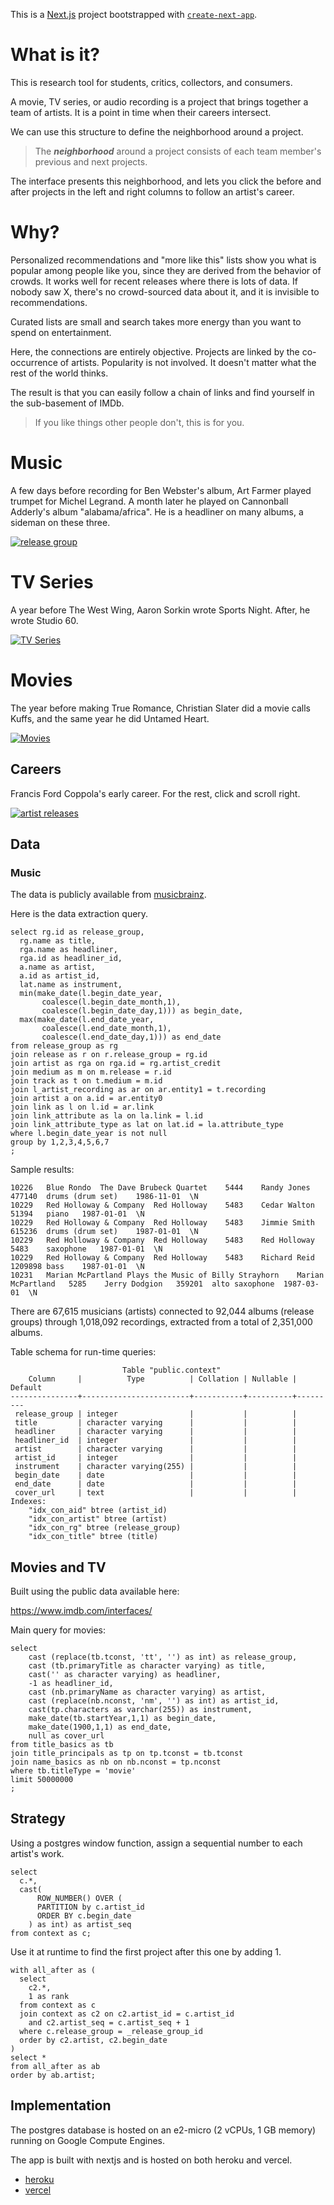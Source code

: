 This is a [Next.js](https://nextjs.org/) project bootstrapped with [`create-next-app`](https://github.com/vercel/next.js/tree/canary/packages/create-next-app).

# What is it?


This is research tool for students, critics, collectors, and consumers.

A movie, TV series, or audio recording is a project that brings together a team of artists.  It is a point in time when their careers intersect.  

We can use this structure to define the neighborhood around a project.

> The **<i>neighborhood</i>** around a project consists of each team member's previous and next projects.

The interface presents this neighborhood, and lets you click the before and after projects in the left and right columns to follow an artist's career.

 
# Why?

Personalized recommendations and "more like this" lists show you what is popular among people like you, since they are derived from the behavior of crowds. It works well for recent releases where there is lots of data. If nobody saw X, there's no crowd-sourced data about it, and it is invisible to recommendations.

Curated lists are small and search takes more energy than you want to spend on entertainment.

Here, the connections are entirely objective.  Projects are linked by the co-occurrence of artists.  Popularity is not involved.  It doesn't matter what the rest of the world thinks. 

The result is that you can easily follow a chain of links and find yourself in the sub-basement of IMDb.

>If you like things other people don't, this is for you.


# Music

A few days before recording for Ben Webster's album, Art Farmer played trumpet for Michel Legrand.  A month later he played on Cannonball Adderly's album "alabama/africa".  He is a headliner on many albums, a sideman on these three.

[![release group](public/headliners-and-sidemen-release-group.png)](https://headliners-and-sidemen.herokuapp.com/release_group/276870)

# TV Series

A year before The West Wing, Aaron Sorkin wrote Sports Night.  After, he wrote Studio 60.

[![TV Series](public/cast-and-crew-tv.png)](https://cast-and-crew.herokuapp.com/release_group/200276)

# Movies
The year before making True Romance, Christian Slater did a movie calls Kuffs, and the same year he did Untamed Heart.

[![Movies](public/cast-and-crew-movie.png)](https://movies-and-actors.herokuapp.com/release_group/108399)

## Careers

Francis Ford Coppola's early career.  For the rest, click and scroll right.

[![artist releases](public/headliners-and-sidemen-artist-releases.png)](https://movies-and-actors.herokuapp.com/artist_releases/338)


## Data

### Music

The data is publicly available from [musicbrainz](https://musicbrainz.org/doc/MusicBrainz_Database).  

Here is the data extraction query.  

```
select rg.id as release_group,
  rg.name as title,
  rga.name as headliner, 
  rga.id as headliner_id,
  a.name as artist,
  a.id as artist_id,
  lat.name as instrument, 
  min(make_date(l.begin_date_year, 
       coalesce(l.begin_date_month,1), 
       coalesce(l.begin_date_day,1))) as begin_date, 
  max(make_date(l.end_date_year, 
       coalesce(l.end_date_month,1), 
       coalesce(l.end_date_day,1))) as end_date
from release_group as rg
join release as r on r.release_group = rg.id
join artist as rga on rga.id = rg.artist_credit
join medium as m on m.release = r.id
join track as t on t.medium = m.id
join l_artist_recording as ar on ar.entity1 = t.recording
join artist a on a.id = ar.entity0
join link as l on l.id = ar.link
join link_attribute as la on la.link = l.id
join link_attribute_type as lat on lat.id = la.attribute_type
where l.begin_date_year is not null
group by 1,2,3,4,5,6,7
;
```

Sample results:
```
10226	Blue Rondo	The Dave Brubeck Quartet	5444	Randy Jones	477140	drums (drum set)	1986-11-01	\N
10229	Red Holloway & Company	Red Holloway	5483	Cedar Walton	51394	piano	1987-01-01	\N
10229	Red Holloway & Company	Red Holloway	5483	Jimmie Smith	615236	drums (drum set)	1987-01-01	\N
10229	Red Holloway & Company	Red Holloway	5483	Red Holloway	5483	saxophone	1987-01-01	\N
10229	Red Holloway & Company	Red Holloway	5483	Richard Reid	1209898	bass	1987-01-01	\N
10231	Marian McPartland Plays the Music of Billy Strayhorn	Marian McPartland	5285	Jerry Dodgion	359201	alto saxophone	1987-03-01	\N
```

There are 67,615 musicians (artists) connected to 92,044 albums (release groups) through 1,018,092 recordings, extracted from a total of 2,351,000 albums.

Table schema for run-time queries:
```
                         Table "public.context"
    Column     |          Type          | Collation | Nullable | Default 
---------------+------------------------+-----------+----------+---------
 release_group | integer                |           |          | 
 title         | character varying      |           |          | 
 headliner     | character varying      |           |          | 
 headliner_id  | integer                |           |          | 
 artist        | character varying      |           |          | 
 artist_id     | integer                |           |          | 
 instrument    | character varying(255) |           |          | 
 begin_date    | date                   |           |          | 
 end_date      | date                   |           |          | 
 cover_url     | text                   |           |          | 
Indexes:
    "idx_con_aid" btree (artist_id)
    "idx_con_artist" btree (artist)
    "idx_con_rg" btree (release_group)
    "idx_con_title" btree (title)
```

## Movies and TV

Built using the public data available here:

https://www.imdb.com/interfaces/

Main query for movies:

```
select 
    cast (replace(tb.tconst, 'tt', '') as int) as release_group,
    cast (tb.primaryTitle as character varying) as title, 
    cast('' as character varying) as headliner,
    -1 as headliner_id,
    cast (nb.primaryName as character varying) as artist,
    cast (replace(nb.nconst, 'nm', '') as int) as artist_id,
    cast(tp.characters as varchar(255)) as instrument,
    make_date(tb.startYear,1,1) as begin_date,
    make_date(1900,1,1) as end_date,
    null as cover_url
from title_basics as tb
join title_principals as tp on tp.tconst = tb.tconst
join name_basics as nb on nb.nconst = tp.nconst
where tb.titleType = 'movie'
limit 50000000
;
```

## Strategy

Using a postgres window function, assign a sequential number to each artist's work.  

```
select 
  c.*,
  cast(
      ROW_NUMBER() OVER (
      PARTITION by c.artist_id
      ORDER BY c.begin_date
    ) as int) as artist_seq
from context as c;
```

Use it at runtime to find the first project after this one by adding 1.

```
with all_after as (
  select 
    c2.*, 
    1 as rank
  from context as c 
  join context as c2 on c2.artist_id = c.artist_id 
    and c2.artist_seq = c.artist_seq + 1
  where c.release_group = _release_group_id 
  order by c2.artist, c2.begin_date
)
select *
from all_after as ab
order by ab.artist;
```

## Implementation

The postgres database is hosted on an e2-micro (2 vCPUs, 1 GB memory) running on Google Compute Engines.

The app is built with nextjs and is hosted on both heroku and vercel.
- [heroku](https://headliners-and-sidemen.herokuapp.com/)
- [vercel](https://headliners-and-sidemen.vercel.app/)
